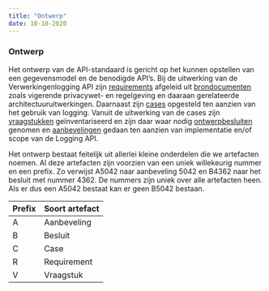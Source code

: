 ```yaml
---
title: "Ontwerp"
date: 10-10-2020
---
```


### Ontwerp
Het ontwerp van de API-standaard is gericht op het kunnen opstellen van een gegevensmodel en de benodigde API’s. Bij de uitwerking van de Verwerkingenlogging API zijn [requirements](../achtergronddocumentatie/ontwerp/requirements) afgeleid uit [brondocumenten](../achtergronddocumentatie/ontwerp/brondocumenten.md) zoals vigerende privacywet- en regelgeving en daaraan gerelateerde architectuuruitwerkingen. Daarnaast zijn [cases](../achtergronddocumentatie/ontwerp/ontwerpcases) opgesteld ten aanzien van het gebruik van logging. Vanuit de uitwerking van de cases zijn [vraagstukken](../achtergronddocumentatie/ontwerp/vraagstukken) geïnventariseerd en zijn daar waar nodig [ontwerpbesluiten](../achtergronddocumentatie/ontwerp/ontwerpbesluiten) genomen en [aanbevelingen](../achtergronddocumentatie/ontwerp/aanbevelingen) gedaan ten aanzien van implementatie en/of scope van de Logging API. 

Het ontwerp bestaat feitelijk uit allerlei kleine onderdelen die we artefacten noemen. Al deze artefacten zijn voorzien van een uniek willekeurig nummer en een prefix. Zo verwijst A5042 naar aanbeveling 5042 en B4362 naar het besluit met nummer 4362. De nummers zijn uniek over alle artefacten heen. Als er dus een A5042 bestaat kan er geen B5042 bestaan.

| Prefix | Soort artefact |
|--|--|
| A	| Aanbeveling |
| B	| Besluit |
| C	| Case |
| R	| Requirement |
| V	| Vraagstuk |
